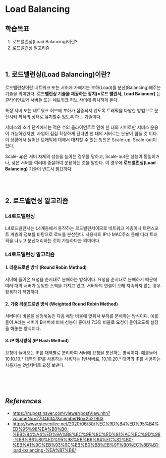 # Load Balancing
## 학습목표
1. 로드밸런싱(Load Balancing)이란?
2. 로드밸런싱 알고리즘





<br/>

## 1. 로드밸런싱(Load Balancing)이란?
로드밸런싱이란 네트워크 또는 서버에 가해지는 부하(Load)를 분산(Balancing)해주는 기술을 의미한다. **로드밸런싱 기술을 제공하는 장치(=로드 밸런서, Load Balancer)** 는 클라이언트와 서버들 또는 네트워크 허브 사이에 위치하게 된다.

특정 서버 또는 네트워크 허브에 부하가 집중되지 않도록 트래픽을 다양한 방법으로 분산시켜 최적의 상태로 유지할수 있도록 하는 기술이다.

서비스의 초기 단계에서는 적은 수의 클라이언트로 인해 한 대의 서버로만 서비스 운용이 가능하겠지만, 사업이 점점 확장하게 된다면 한 대의 서버로는 운용이 힘들 것 이다. 이 상황에서 늘어난 트래픽에 대해서 대처할 수 있는 방안은 Scale-up, Scale-out이 있다.

Scale-up은 서버 자체의 성능을 높이는 경우를 말하고, Scale-out은 성능이 동일하거나, 낮은 서버를 여러대 증설하여 운용하는 것을 말한다. 이 경우에 **로드밸런싱(Load Balancing)** 기술이 반드시 필요하다.

<br/>
<br/>

## 2. 로드밸런싱 알고리즘
### L4로드밸런싱
L4로드밸런서는 L4계층에서 동작하는 로드밸런서이므로 네트워크 계층이나 트랜스포트 계층의 정보를 바탕으로 로드를 분산한다. 사용자의 IP나 MAC주소 등에 따라 트래픽을 나누고 분산처리하는 것이 가능하다는 의미이다.

### L4로드밸런싱 알고리즘
#### 1. 라운드로빈 방식 (Round Robin Method)
서버에 들어온 요청을 순서대로 분배하는 방식이다. 요청을 순서대로 분배하기 때문에 여러 대의 서버가 동일한 스펙을 가지고 있고, 서버와의 연결이 오래 지속되지 않는 경우 활용하기 적합하다. 

#### 2. 가중 라운드로빈 방식 (Weighted Round Robin Method)
서버마다 비율을 설정해놓은 다음 해당 비율에 맞춰서 부하를 분배하는 방식이다. 예를들어 A라는 서버가 B서버에 비해 성능이 좋아서 7:3의 비율로 요청이 들어오도록 설정을 해놓는 방식이다.
    
#### 3. IP 해시방식 (IP Hash Method)
요청이 들어오는 IP를 대역별로 분리하여 서버에 요청을 분산하는 방식이다. 예를들어 10.10.10.* 대역의 IP를 사용하는 사용자는 1번서버로, 10.10.20.* 대역의 IP를 사용하는 사용자는 2번서버로 요청 보낸다.



<br/>
<br/>
<br/>

## _References_
- https://m.post.naver.com/viewer/postView.nhn?volumeNo=27046347&memberNo=2521903
- https://www.stevenjlee.net/2020/06/30/%EC%9D%B4%ED%95%B4%ED%95%98%EA%B8%B0-%EB%84%A4%ED%8A%B8%EC%9B%8C%ED%81%AC%EC%9D%98-%EB%B6%80%ED%95%98%EB%B6%84%EC%82%B0-%EB%A1%9C%EB%93%9C%EB%B0%B8%EB%9F%B0%EC%8B%B1-load-balancing-%EA%B7%B8/